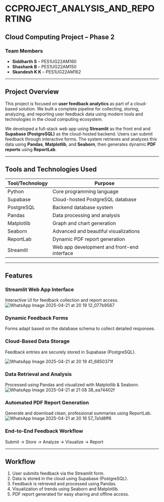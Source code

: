# CCPROJECT_ANALYSIS_AND_REPORTING

## Cloud Computing Project – Phase 2

### Team Members
- **Siddharth S** – PES1UG22AM160  
- **Shashank B** – PES1UG22AM150  
- **Skandesh K K** – PES1UG22AM162  

---

##  Project Overview

This project is focused on **user feedback analytics** as part of a cloud-based solution. We built a complete pipeline for collecting, storing, analyzing, and reporting user feedback data using modern tools and technologies in the cloud computing ecosystem.

We developed a full-stack web app using **Streamlit** as the front end and **Supabase (PostgreSQL)** as the cloud-hosted backend. Users can submit feedback through interactive forms. The system retrieves and analyzes this data using **Pandas**, **Matplotlib**, and **Seaborn**, then generates dynamic **PDF reports** using **ReportLab**.

---

##  Tools and Technologies Used

| Tool/Technology | Purpose |
|-----------------|---------|
| Python | Core programming language |
| Supabase | Cloud-hosted PostgreSQL database |
| PostgreSQL | Backend database system |
| Pandas | Data processing and analysis |
| Matplotlib | Graph and chart generation |
| Seaborn | Advanced and beautiful visualizations |
| ReportLab | Dynamic PDF report generation |
| Streamlit | Web app development and front-end interface |

---

##  Features

### Streamlit Web App Interface
Interactive UI for feedback collection and report access.
![WhatsApp Image 2025-04-21 at 20 19 12_077b9567](https://github.com/user-attachments/assets/3516978e-c6f8-4e4c-aaa0-def79429cdc1)



### Dynamic Feedback Forms
Forms adapt based on the database schema to collect detailed responses.

### Cloud-Based Data Storage
Feedback entries are securely stored in Supabase (PostgreSQL).

![WhatsApp Image 2025-04-21 at 20 19 41_6850371f](https://github.com/user-attachments/assets/f9337a6f-978d-4a32-869e-6746b3c5dbfc)


### Data Retrieval and Analysis
Processed using Pandas and visualized with Matplotlib & Seaborn.
![WhatsApp Image 2025-04-21 at 21 08 38_ea74402f](https://github.com/user-attachments/assets/b14aa45b-28cc-4883-a2a0-3e73b22bc2fc)



### Automated PDF Report Generation
Generate and download clean, professional summaries using ReportLab.
![WhatsApp Image 2025-04-21 at 20 16 57_7a1d8ff6](https://github.com/user-attachments/assets/020339aa-a67f-4fdb-9041-bf7b33ce1ea6)



### End-to-End Feedback Workflow
Submit → Store → Analyze → Visualize → Report

---

## Workflow

1. User submits feedback via the Streamlit form.
2. Data is stored in the cloud using Supabase (PostgreSQL).
3. Feedback is retrieved and processed using Pandas.
4. Visualization of trends using Seaborn and Matplotlib.
5. PDF report generated for easy sharing and offline access.
